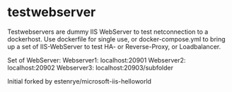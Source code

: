 # testwebserver
Testwebservers are dummy IIS WebServer to test netconnection to a dockerhost. Use dockerfile for single use, or docker-compose.yml to bring up a set of IIS-WebServer to test HA- or Reverse-Proxy, or Loadbalancer.

Set of WebServer:
Webserver1: localhost:20901
Webserver2: localhost:20902
Webserver3: localhost:20903/subfolder

Initial forked by estenrye/microsoft-iis-helloworld
